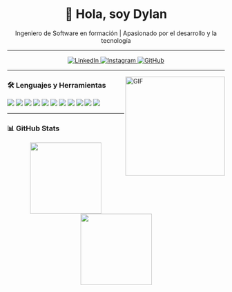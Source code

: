 <!-- Header con tu nombre y descripción -->
<h1 align="center">👋 Hola, soy Dylan</h1>
<p align="center">Ingeniero de Software en formación | Apasionado por el desarrollo y la tecnología</p>

---

<!-- Redes sociales centradas -->
<p align="center">
  <a href="https://www.linkedin.com/in/dylan-magall%C3%B3n-565bb5326/">
    <img alt="LinkedIn" src="https://img.shields.io/badge/LinkedIn-%230077B5.svg?logo=linkedin&logoColor=white" />
  </a>
  <a href="https://www.instagram.com/dylanthx">
    <img alt="Instagram" src="https://img.shields.io/badge/Instagram-%23E4405F.svg?logo=instagram&logoColor=white" />
  </a>
  <a href="https://github.com/dylanthx">
    <img alt="GitHub" src="https://img.shields.io/badge/GitHub-000000.svg?logo=github&logoColor=white" />
  </a>
</p>

---

<!-- GIF a la derecha -->
<img align="right" alt="GIF" src="https://media.giphy.com/media/836HiJc7pgzy8iNXCn/giphy.gif" width="230" />

### 🛠️ Lenguajes y Herramientas

<p>
  <img src="https://img.shields.io/badge/-JavaScript-black?style=flat&logo=javascript" />
  <img src="https://img.shields.io/badge/-HTML5-E34F26?style=flat&logo=html5&logoColor=white" />
  <img src="https://img.shields.io/badge/-CSS3-1572B6?style=flat&logo=css3&logoColor=white" />
  <img src="https://img.shields.io/badge/-React-black?style=flat&logo=react" />
  <img src="https://img.shields.io/badge/-Electron-gray?style=flat&logo=electron" />
  <img src="https://img.shields.io/badge/-jQuery-blue?style=flat&logo=jquery" />
  <img src="https://img.shields.io/badge/-Nodejs-green?style=flat&logo=node.js" />
  <img src="https://img.shields.io/badge/-Docker-2496ED?style=flat&logo=docker&logoColor=white" />
  <img src="https://img.shields.io/badge/-WordPress-21759B?style=flat&logo=wordpress&logoColor=white" />
  <img src="https://img.shields.io/badge/-TypeScript-3178C6?style=flat&logo=typescript&logoColor=white" />
  <img src="https://img.shields.io/badge/-Next.js-000000?style=flat&logo=next.js" />
</p>

---

### 📊 GitHub Stats

<p align="center">
  <img src="https://github-readme-stats.vercel.app/api?username=magthx&show_icons=true&theme=tokyonight" height="165"/>
  <img src="https://github-readme-stats.vercel.app/api/top-langs/?username=magthx&layout=compact&theme=tokyonight" height="165"/>
</p>
